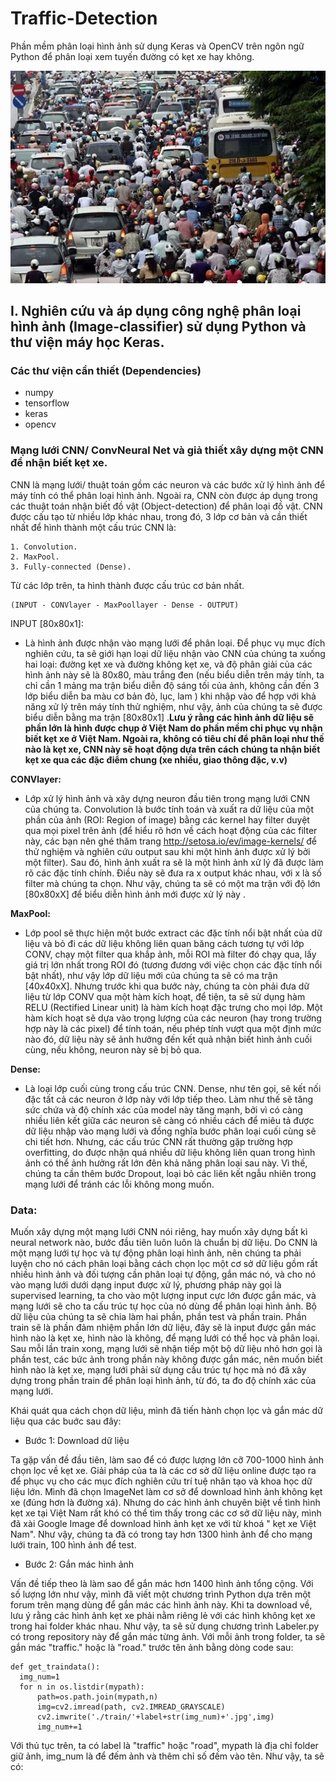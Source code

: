 # Traffic-Detection
Phần mềm phân loại hình ảnh sử dụng Keras và OpenCV trên ngôn ngữ Python để phân loại xem tuyến đường có kẹt xe hay không.


![Screenshot](test2traffic.jpg)



## I. Nghiên cứu và áp dụng công nghệ phân loại hình ảnh (Image-classifier) sử dụng Python và thư viện máy học Keras.

### Các thư viện cần thiết (Dependencies)
  - numpy
  - tensorflow
  - keras
  - opencv
 
### Mạng lưới CNN/ ConvNeural Net và giả thiết xây dựng một CNN để nhận biết kẹt xe.
  CNN là mạng lưới/ thuật toán gồm các neuron và các bước xử lý hình ảnh để máy tính có thể phân loại hình ảnh. Ngoài ra, CNN còn được áp dụng trong các thuật toán nhận biết đồ vật (Object-detection) để phân loại đồ vật.
  CNN được cấu tạo từ nhiều lớp khác nhau, trong đó, 3 lớp cơ bản và cần thiết nhất để hình thành một cấu trúc CNN là:
  
    1. Convolution.
    2. MaxPool.
    3. Fully-connected (Dense).
    
  Từ các lớp trên, ta hình thành được cấu trúc cơ bản nhất.
  
    (INPUT - CONVlayer - MaxPoollayer - Dense - OUTPUT)
    
  INPUT [80x80x1]:
  
  - Là hình ảnh được nhận vào mạng lưới để phân loại. Để phục vụ mục đích nghiên cứu, ta sẽ giới hạn loại dữ liệu nhận vào CNN của chúng ta xuống hai loại: đường kẹt xe và đường không kẹt xe, và độ phân giải của các hình ảnh này sẽ là 80x80, màu trắng đen (nếu biểu diễn trên máy tính, ta chỉ cần 1 mảng ma trận biểu diễn độ sáng tối của ảnh, không cần đến 3 lớp biểu diễn ba màu cơ bản đỏ, lục, lam )  khi nhập vào để hợp với khả năng xử lý trên máy tính thử nghiệm, như vậy, ảnh của chúng ta sẽ được biểu diễn bằng ma trận [80x80x1]  .**Lưu ý rằng các hình ảnh dữ liệu sẽ phần lớn là hình được chụp ở Việt Nam do phần mềm chỉ phục vụ nhận biết kẹt xe ở Việt Nam. Ngoài ra, không có tiêu chí để phân loại như thế nào là kẹt xe, CNN này sẽ hoạt động dựa trên cách chúng ta nhận biết kẹt xe qua các đặc điểm chung (xe nhiều, giao thông đặc, v.v)**
  
  **CONVlayer:**
  
  - Lớp xử lý hình ảnh và xây dựng neuron đầu tiên trong mạng lưới CNN của chúng ta. Convolution là bước tính toán và xuất ra dữ liệu của một phần của ảnh (ROI: Region of image) bằng các kernel hay filter duyệt qua mọi pixel trên ảnh (để hiểu rõ hơn về cách hoạt động của các filter này, các bạn nên ghé thăm trang http://setosa.io/ev/image-kernels/ để thử nghiệm và nghiên cứu output sau khi một hình ảnh được xử lý bởi một filter). Sau đó, hình ảnh xuất ra sẽ là một hình ảnh xử lý đã được làm rõ các đặc tính chính. Điều này sẽ đưa ra x output khác nhau, với x là số filter mà chúng ta chọn. Như vậy, chúng ta sẽ có một ma trận với độ lớn [80x80xX] để biểu diễn hình ảnh mới được xử lý này .
  
  **MaxPool:**
  
  - Lớp pool sẽ thực hiện một bước extract các đặc tính nổi bật nhất của dữ liệu và bỏ đi các dữ liệu không liên quan băng cách tương tự với lớp CONV, chạy một filter qua khắp ảnh, mỗi ROI mà filter đó chạy qua, lấy giá trị lớn nhất trong ROI đó (tương đương với việc chọn các đặc tính nổi bật nhất), như vậy lớp dữ liệu mới của chúng ta sẽ có ma trận [40x40xX]. Nhưng trước khi qua bước này, chúng ta còn phải đưa dữ liệu từ lớp CONV qua một hàm kích hoạt, để tiện, ta sẽ sử dụng hàm RELU (Rectified Linear unit) là hàm kích hoạt đặc trưng cho mọi lớp. Một hàm kích hoạt sẽ dựa vào trọng lượng của các neuron (hay trong trường hợp này là các pixel) để tính toán, nếu phép tính vượt qua một định mức nào đó, dữ liệu này sẽ ảnh hưởng đến kết quả nhận biết hình ảnh cuối cùng, nếu không, neuron này sẽ bị bỏ qua.
  
  **Dense:**
  
  - Là loại lớp cuối cùng trong cấu trúc CNN. Dense, như tên gọi, sẽ kết nối đặc tất cả các neuron ở lớp này với lớp tiếp theo. Làm như thế sẽ tăng sức chứa và độ chính xác của model này tăng mạnh, bởi vì có càng nhiều liên kết giữa các neuron sẽ càng có nhiều cách để miêu tả được dữ liệu nhập vào mạng lưới và đồng nghĩa bước phân loại cuối cùng sẽ chi tiết hơn. Nhưng, các cấu trúc CNN rất thường gặp trường hợp overfitting, do được nhận quá nhiều dữ liệu không liên quan trong hình ảnh có thể ảnh hưởng rất lớn đên khả năng phân loại sau này. Vì thế, chúng ta cần thêm bước Dropout, loại bỏ các liên kết ngẫu nhiên trong mạng lưới để tránh các lỗi không mong muốn.
  
  ### Data:
  
  Muốn xây dựng một mạng lưới CNN nói riêng, hay muốn xây dựng bất kì neural network nào, bước đầu tiên luôn luôn là chuẩn bị dữ liệu. Do CNN là một mạng lưới tự học và tự động phân loại hình ảnh, nên chúng ta phải luyện cho nó cách phân loại bằng cách chọn lọc một cơ sở dữ liệu gồm rất nhiều hình ảnh và đối tượng cần phân loại tự động, gắn mác nó, và cho nó vào mạng lưới dưới dạng input được xử lý, phương pháp này gọi là supervised learning, ta cho vào một lượng input cực lớn được gắn mác, và mạng lưới sẽ cho ta cấu trúc tự học của nó dùng để phân loại hình ảnh. Bộ dữ liệu của chúng ta sẽ chia làm hai phần, phần test và phần train. Phần train sẽ là phần đảm nhiệm phần lớn dữ liệu, đây sẽ là input được gắn mác hình nào là kẹt xe, hình nào là không, để mạng lưới có thể học và phân loại. Sau mỗi lần train xong, mạng lưới sẽ nhận tiếp một bộ dữ liệu nhỏ hơn gọi là phần test, các bức ảnh trong phần này không được gắn mác, nên muốn biết hình nào là kẹt xe, mạng lưới phải sử dụng cấu trúc tự học mà nó đã xây dựng trong phần train để phân loại hình ảnh, từ đó, ta đo độ chính xác của mạng lưới.
  
  Khái quát qua cách chọn dữ liệu, mình đã tiến hành chọn lọc và gắn mác dữ liệu qua các buớc sau đây:
  
  - Bước 1: Download dữ liệu
  
  Ta gặp vấn đề đầu tiên, làm sao để có được lượng lớn cỡ 700-1000 hình ảnh chọn lọc về kẹt xe. Giải pháp của ta là các cơ sở dữ liệu online được tạo ra để phục vụ cho các mục đích nghiên cứu trí tuệ nhân tạo và khoa học dữ liệu lớn. Mình đã chọn ImageNet làm cơ sở để download hình ảnh không kẹt xe (đúng hơn là đường xá). Nhưng do các hình ảnh chuyên biệt về tình hình kẹt xe tại Việt Nam rất khó có thể tìm thấy trong các cơ sở dữ liệu này, mình đã xài Google Image để download hình ảnh kẹt xe với từ khoá " kẹt xe Việt Nam". Như vậy, chúng ta đã có trong tay hơn 1300 hình ảnh để cho mạng lưới train, 100 hình ảnh để test.
  
  - Bước 2: Gắn mác hình ảnh
  
  Vấn đề tiếp theo là làm sao để gắn mác hơn 1400 hình ảnh tổng cộng. Với số lượng lớn như vậy, mình đã viết một chương trình Python dựa trên một forum trên mạng dùng để gắn mác các hình ảnh này. Khi ta download về, lưu ý rằng các hình ảnh kẹt xe phải nằm riêng lẻ với các hình không kẹt xe trong hai folder khác nhau. Như vậy, ta sẽ sử dụng chương trình Labeler.py có trong repository này để gắn mác từng ảnh. Với mỗi ảnh trong folder, ta sẽ gắn mác "traffic." hoặc là "road." trước tên ảnh bằng dòng code sau:
  
  ```
  def get_traindata():
    img_num=1
    for n in os.listdir(mypath):
        path=os.path.join(mypath,n)
        img=cv2.imread(path, cv2.IMREAD_GRAYSCALE)
        cv2.imwrite('./train/'+label+str(img_num)+'.jpg',img)
        img_num+=1
  ```
  
  Với thủ tục trên, ta có label là "traffic" hoặc "road", mypath là địa chỉ folder giữ ảnh, img_num là để đếm ảnh và thêm chỉ số đếm vào tên. Như vậy, ta sẽ có:
  
  
  

  
